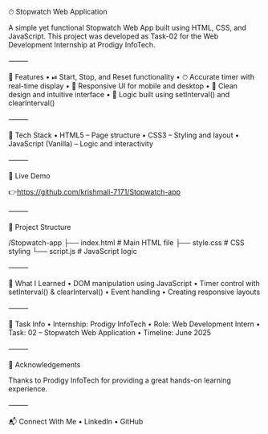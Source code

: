 ⏱ Stopwatch Web Application

A simple yet functional Stopwatch Web App built using HTML, CSS, and JavaScript.
This project was developed as Task-02 for the Web Development Internship at Prodigy InfoTech.

⸻

📌 Features
	•	⏯ Start, Stop, and Reset functionality
	•	⏱ Accurate timer with real-time display
	•	📱 Responsive UI for mobile and desktop
	•	🎨 Clean design and intuitive interface
	•	🧠 Logic built using setInterval() and clearInterval()

⸻

🔧 Tech Stack
	•	HTML5 – Page structure
	•	CSS3 – Styling and layout
	•	JavaScript (Vanilla) – Logic and interactivity

⸻

🚀 Live Demo

👉https://github.com/krishmali-7171/Stopwatch-app


⸻

📂 Project Structure

/Stopwatch-app
├── index.html       # Main HTML file
├── style.css        # CSS styling
└── script.js        # JavaScript logic


⸻

🧠 What I Learned
	•	DOM manipulation using JavaScript
	•	Timer control with setInterval() & clearInterval()
	•	Event handling
	•	Creating responsive layouts

⸻

📎 Task Info
	•	Internship: Prodigy InfoTech
	•	Role: Web Development Intern
	•	Task: 02 – Stopwatch Web Application
	•	Timeline: June 2025

⸻

🙌 Acknowledgements

Thanks to Prodigy InfoTech for providing a great hands-on learning experience.

⸻

📬 Connect With Me
	•	LinkedIn
	•	GitHub
